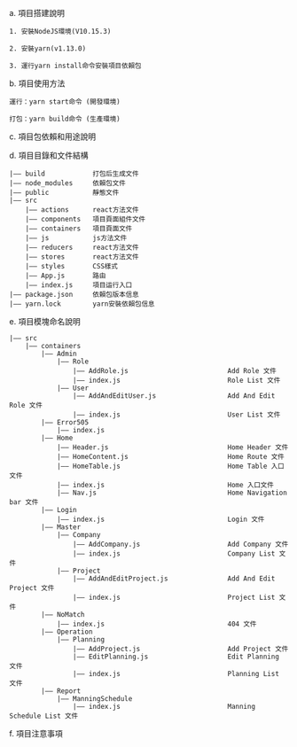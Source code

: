 a.	項目搭建說明

    1. 安裝NodeJS環境(V10.15.3)
    
    2. 安裝yarn(v1.13.0)

    3. 運行yarn install命令安裝項目依賴包
    
b.	項目使用方法

    運行：yarn start命令 (開發環境)

    打包：yarn build命令 (生產環境)

c.	項目包依賴和用途說明

d.	項目目錄和文件結構

    |—— build            打包后生成文件
    |—— node_modules     依賴包文件
    |—— public           靜態文件
    |—— src
        |—— actions      react方法文件
        |—— components   項目頁面組件文件
        |—— containers   項目頁面文件
        |—— js           js方法文件
        |—— reducers     react方法文件
        |—— stores       react方法文件
        |—— styles       CSS樣式
        |—— App.js       路由
        |—— index.js     項目运行入口
    |—— package.json     依賴包版本信息
    |—— yarn.lock        yarn安裝依賴包信息

e.	項目模塊命名說明

    |—— src
        |—— containers
            |—— Admin
                |—— Role  
                    |—— AddRole.js                         Add Role 文件
                    |—— index.js                           Role List 文件
                |—— User
                    |—— AddAndEditUser.js                  Add And Edit Role 文件
                    |—— index.js                           User List 文件
            |—— Error505       
                |—— index.js      
            |—— Home
                |—— Header.js                              Home Header 文件
                |—— HomeContent.js                         Home Route 文件
                |—— HomeTable.js                           Home Table 入口文件
                |—— index.js                               Home 入口文件
                |—— Nav.js                                 Home Navigation bar 文件
            |—— Login
                |—— index.js                               Login 文件
            |—— Master
                |—— Company
                    |—— AddCompany.js                      Add Company 文件
                    |—— index.js                           Company List 文件
                |—— Project
                    |—— AddAndEditProject.js               Add And Edit Project 文件
                    |—— index.js                           Project List 文件
            |—— NoMatch
                |—— index.js                               404 文件
            |—— Operation
                |—— Planning
                    |—— AddProject.js                      Add Project 文件
                    |—— EditPlanning.js                    Edit Planning 文件
                    |—— index.js                           Planning List 文件
            |—— Report
                |—— ManningSchedule     
                    |—— index.js                           Manning Schedule List 文件

f.	項目注意事項
